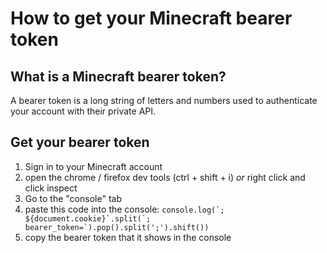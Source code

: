 # How to get your Minecraft bearer token

## What is a Minecraft bearer token?

A bearer token is a long string of letters and numbers used to authenticate your account with their private API.

## Get your bearer token

1. Sign in to your Minecraft account
2. open the chrome / firefox dev tools (ctrl + shift + i) _or_ right click and click inspect
3. Go to the "console" tab
4. paste this code into the console: ```console.log(`; ${document.cookie}`.split(`; bearer_token=`).pop().split(';').shift())```
5. copy the bearer token that it shows in the console
